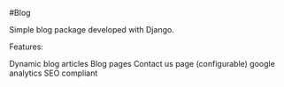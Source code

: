 #Blog

Simple blog package developed with Django.

Features:

Dynamic blog articles
Blog pages
Contact us page (configurable)
google analytics
SEO compliant
